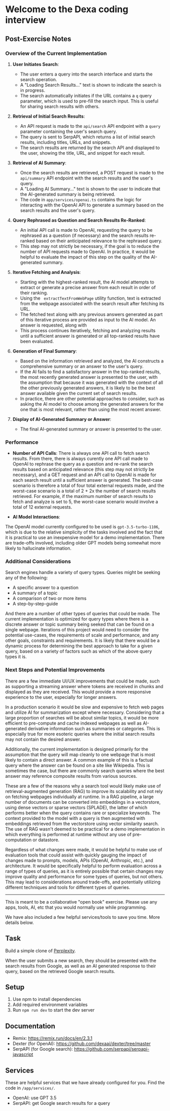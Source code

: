 # Welcome to the Dexa coding interview

## Post-Exercise Notes 

### Overview of the Current Implementation

1. **User Initiates Search**:
   - The user enters a query into the search interface and starts the search operation.
   - A "Loading Search Results..." text is shown to indicate the search is in progress. 
   - The search automatically initiates if the URL contains a `q` query parameter, which is used to pre-fill the search input. This is useful for sharing search results with others.

2. **Retrieval of Initial Search Results**:
   - An API request is made to the `api/search` API endpoint with a `query` parameter containing the user's search query.
   - The query is sent to SerpAPI, which returns a list of initial search results, including titles, URLs, and snippets.
   - The search results are returned by the search API and displayed to the user, showing the title, URL, and snippet for each result.

3. **Retrieval of AI Summary**:
   - Once the search results are retrieved, a POST request is made to the `api/summary` API endpoint with the search results and the user's query.
   - A "Loading AI Summary..." text is shown to the user to indicate that the AI-generated summary is being retrieved.
   - The code in `app/services/openai.ts` contains the logic for interacting with the OpenAI API to generate a summary based on the search results and the user's query.

4. **Query Rephrased as Question and Search Results Re-Ranked**:
   - An initial API call is made to OpenAI, requesting the query to be rephrased as a question (if necessary) and the search results re-ranked based on their anticipated relevance to the rephrased query. 
   - This step may not strictly be necessary, if the goal is to reduce the number of API requests made to OpenAI. In practice, it would be helpful to evaluate the impact of this step on the quality of the AI-generated summary.


5. **Iterative Fetching and Analysis**:
   - Starting with the highest-ranked result, the AI model attempts to extract or generate a precise answer from each result in order of their ranking.
   - Using the ` extractTextFromWebPage` utility function, text is extracted from the webpage associated with the search result after fetching its URL. 
   - The fetched text along with any previous answers generated as part of this iterative process are provided as input to the AI model. An answer is requested, along with 
   - This process continues iteratively, fetching and analyzing results until a sufficient answer is generated or all top-ranked results have been evaluated.

6. **Generation of Final Summary**:
   - Based on the information retrieved and analyzed, the AI constructs a comprehensive summary or an answer to the user's query.
   - If the AI fails to find a satisfactory answer in the top-ranked results, the most recently generated answer is presented to the user, with the assumption that because it was generated with the context of all the other previously generated answers, it is likely to be the best answer available given the current set of search results. 
   - In practice, there are other potential approaches to consider, such as asking the AI model to choose among the generated answers for the one that is most relevant, rather than using the most recent answer.

7. **Display of AI-Generated Summary or Answer**:
   - The final AI-generated summary or answer is presented to the user.

### Performance

- **Number of API Calls**: There is always one API call to fetch search results. From there, there is always curently one API call made to OpenAI to rephrase the query as a question and re-rank the search results based on anticipated relevance (this step may not strictly be necessary), and a GET request and an API call to OpenAI is made for each search result until a sufficient answer is generated. The best-case scenario is therefore a total of four total external requests made, and the worst-case scenario is a total of 2 + 2x the number of search results retrieved. For example, if the maximum number of search results to fetch and analyze is set to 5, the worst-case scenario would involve a total of 12 external requests.

- **AI Model Interactions**: 

The OpenAI model currently configured to be used is `gpt-3.5-turbo-1106`, which is due to the relative simplicity of the tasks involved and the fact that it is practical to use an inexpensive model for a demo implementation. There are trade-offs involved, including older GPT models being somewhat more likely to hallucinate information.

### Additional Considerations

Search engines handle a variety of query types. Queries might be seeking any of the following:
* A specific answer to a question
* A summary of a topic 
* A comparison of two or more items
* A step-by-step-guide 

And there are a number of other types of queries that could be made. The current implementation is optimized for query types where there is a discrete answer or topic summary being seeked that can be found on a single webpage. Iterations of this project would need to consider the potential use-cases, the requirements of scale and performance, and any other goals, constraints and requirements. It is likely that there would be a dynamic process for determining the best approach to take for a given query, based on a variety of factors such as which of the above query types it is. 

### Next Steps and Potential Improvements

There are a few immediate UI/UX improvements that could be made, such as supporting a streaming answer where tokens are received in chunks and displayed as they are received. This would provide a more responsive experience to the user, especially for longer answers.

In a production scenario it would be slow and expensive to fetch web pages and utilize AI for summarization except where necessary. Considering that a large proportion of searches will be about similar topics, it would be more efficient to pre-compute and cache indexed webpages as well as AI-generated derivative information such as summaries or categories. This is especially true for more esoteric queries where the initial search results may not contain the desired answer.

Additionally, the current implementation is designed primarily for the assumption that the query will map cleanly to one webpage that is most likely to contain a direct answer. A common example of this is a factual query where the answer can be found on a site like Wikipedia. This is sometimes the case, but there are commonly search queries where the best answer may reference composite results from various sources. 

These are a few of the reasons why a search tool would likely make use of retrieval-augmented generation (RAG) to improve its scalability and not rely on fetching webpages individually at runtime. In a RAG pipeline, a large number of documents can be converted into embeddings in a vectorstore, using dense vectors or sparse vectors (SPLADE), the latter of which performs better when the query contains rare or specialize keywords. The context provided to the model with a query is then augmented with embeddings retrieved from the vectorstore using vector similarity search. The use of RAG wasn't deemed to be practical for a demo implementation in which everything is performed at runtime without any use of pre-computation or datastore. 

Regardless of what changes were made, it would be helpful to make use of evaluation tools that could assist with quickly gauging the impact of changes made to prompts, models, APIs (OpenAI, Anthropic, etc.), and architecture. It would be specifically helpful to perform evaluation across a range of types of queries, as it is entirely possible that certain changes may improve quality and performance for some types of queries, but not others. This may lead to considerations around trade-offs, and potentially utilizing different techniques and tools for different types of queries. 


---

This is meant to be a collaborative "open book" exercise. Please use any apps, 
tools, AI, etc that you would normally use while programming.

We have also included a few helpful services/tools to save you time. More 
details below.

## Task

Build a simple clone of [Perplexity](https://www.perplexity.ai/).

When the user submits a new search, they should be presented with the search 
results from Google, as well as an AI generated response to their query, based 
on the retrieved Google search results.

## Setup

1. Use npm to install dependencies
2. Add required environment variables
3. Run `npm run dev` to start the dev server

## Documentation

- Remix: https://remix.run/docs/en/2.3.1
- Dexter (for OpenAI): https://github.com/dexaai/dexter/tree/master
- SerpAPI (for Google search): https://github.com/serpapi/serpapi-javascript

## Services

These are helpful services that we have already configured for you. Find the 
code in `/app/services/`.

- OpenAI: use GPT 3.5
- SerpAPI: get Google search results for a query
